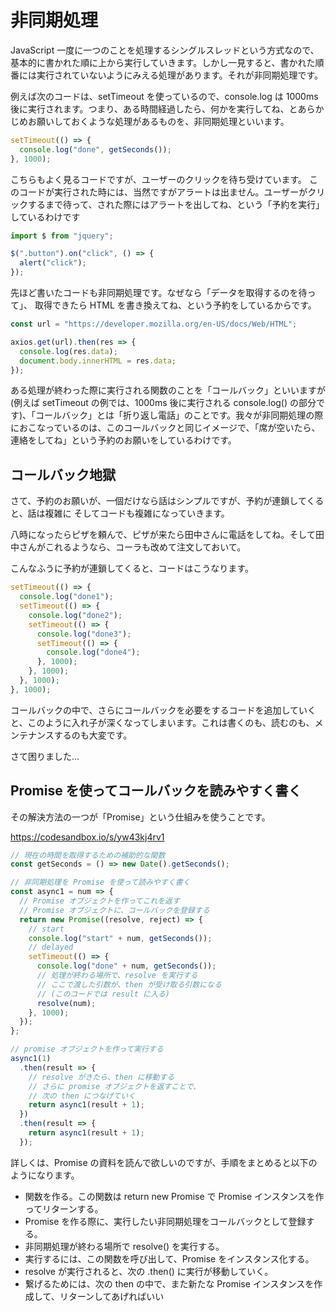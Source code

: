 # 非同期処理

JavaScript 一度に一つのことを処理するシングルスレッドという方式なので、基本的に書かれた順に上から実行していきます。しかし一見すると、書かれた順番には実行されていないようにみえる処理があります。それが非同期処理です。

例えば次のコードは、setTimeout を使っているので、console.log は 1000ms 後に実行されます。つまり、ある時間経過したら、何かを実行してね、とあらかじめお願いしておくような処理があるものを、非同期処理といいます。

```js
setTimeout(() => {
  console.log("done", getSeconds());
}, 1000);
```

こちらもよく見るコードですが、ユーザーのクリックを待ち受けています。
このコードが実行された時には、当然ですがアラートは出ません。ユーザーがクリックするまで待って、された際にはアラートを出してね、という「予約を実行」しているわけです


```js
import $ from "jquery";

$(".button").on("click", () => {
  alert("click");
});
```

先ほど書いたコードも非同期処理です。なぜなら「データを取得するのを待って」、
取得できたら HTML を書き換えてね、という予約をしているからです。


```js
const url = "https://developer.mozilla.org/en-US/docs/Web/HTML";

axios.get(url).then(res => {
  console.log(res.data);
  document.body.innerHTML = res.data;
});
```

ある処理が終わった際に実行される関数のことを「コールバック」といいますが(例えば setTimeout の例では、1000ms 後に実行される console.log() の部分です)、「コールバック」とは「折り返し電話」のことです。我々が非同期処理の際におこなっているのは、このコールバックと同じイメージで、「席が空いたら、連絡をしてね」という予約のお願いをしているわけです。

## コールバック地獄

さて、予約のお願いが、一個だけなら話はシンプルですが、予約が連鎖してくると、話は複雑に
そしてコードも複雑になっていきます。

八時になったらピザを頼んで、ピザが来たら田中さんに電話をしてね。そして田中さんがこれるようなら、コーラも改めて注文しておいて。

こんなふうに予約が連鎖してくると、コードはこうなります。

```js
setTimeout(() => {
  console.log("done1");
  setTimeout(() => {
    console.log("done2");
    setTimeout(() => {
      console.log("done3");
      setTimeout(() => {
        console.log("done4");
      }, 1000);
    }, 1000);
  }, 1000);
}, 1000);

```

コールバックの中で、さらにコールバックを必要をするコードを追加していくと、このように入れ子が深くなってしまいます。これは書くのも、読むのも、メンテナンスするのも大変です。

さて困りました…

## Promise を使ってコールバックを読みやすく書く

その解決方法の一つが「Promise」という仕組みを使うことです。

https://codesandbox.io/s/yw43kj4rv1

```js
// 現在の時間を取得するための補助的な関数
const getSeconds = () => new Date().getSeconds();

// 非同期処理を Promise を使って読みやすく書く
const async1 = num => {
  // Promise オブジェクトを作ってこれを返す
  // Promise オブジェクトに、コールバックを登録する
  return new Promise((resolve, reject) => {
    // start
    console.log("start" + num, getSeconds());
    // delayed
    setTimeout(() => {
      console.log("done" + num, getSeconds());
      // 処理が終わる場所で、resolve を実行する
      // ここで渡した引数が、then が受け取る引数になる
      // (このコードでは result に入る)
      resolve(num);
    }, 1000);
  });
};

// promise オブジェクトを作って実行する
async1(1)
  .then(result => {
    // resolve がきたら、then に移動する
    // さらに promise オブジェクトを返すことで、
    // 次の then につなげていく
    return async1(result + 1);
  })
  .then(result => {
    return async1(result + 1);
  });

```

詳しくは、Promise の資料を読んで欲しいのですが、手順をまとめると以下のようになります。

- 関数を作る。この関数は return new Promise で Promise インスタンスを作ってリターンする。
- Promise を作る際に、実行したい非同期処理をコールバックとして登録する。
- 非同期処理が終わる場所で resolve() を実行する。
- 実行するには、この関数を呼び出して、Promise をインスタンス化する。
- resolve が実行されると、次の .then() に実行が移動していく。
- 繋げるためには、次の then の中で、また新たな Promise インスタンスを作成して、リターンしてあげればいい


